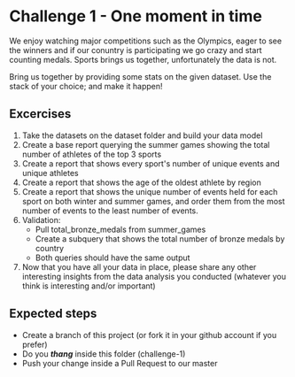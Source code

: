 # Challenge 1 - One moment in time

We enjoy watching major competitions such as the Olympics, eager to see the winners and if our conuntry is participating we go crazy and start counting medals.
Sports brings us together, unfortunately the data is not.

Bring us together by providing some stats on the given dataset.
Use the stack of your choice; and make it happen!

## Excercises
1. Take the datasets on the dataset folder and build your data model
2. Create a base report querying the summer games showing the total number of athletes of the top 3 sports 
2. Create a report that shows every sport's number of unique events and unique athletes
3. Create a report that shows the age of the oldest athlete by region
4. Create a report that shows the unique number of events held for each sport on both winter and summer games, and order them from the most number of events to the least number of events.
5. Validation:  
      - Pull total_bronze_medals from summer_games
      - Create a subquery that shows the total number of bronze medals by country
      - Both queries should have the same output
6. Now that you have all your data in place, please share any other interesting insights from the data analysis you conducted (whatever you think is interesting and/or important)

      
## Expected steps
+ Create a branch of this project (or fork it in your github account if you prefer)
+ Do you **_thang_** inside this folder (challenge-1)
+ Push your change inside a Pull Request to our master
